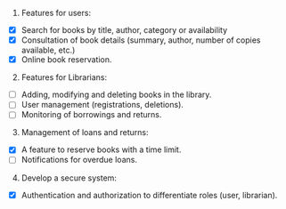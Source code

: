 1. Features for users:
- [x] Search for books by title, author, category or availability
- [x] Consultation of book details (summary, author, number of copies available, etc.)
- [x] Online book reservation.

2. Features for Librarians:
- [ ] Adding, modifying and deleting books in the library.
- [ ] User management (registrations, deletions).
- [ ] Monitoring of borrowings and returns.

3. Management of loans and returns:
- [x] A feature to reserve books with a time limit.
- [ ] Notifications for overdue loans.

4. Develop a secure system:
- [x] Authentication and authorization to differentiate roles (user, librarian).